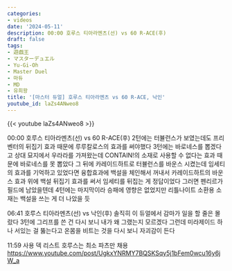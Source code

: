 ```yaml
---
categories:
- videos
date: '2024-05-11'
description: 00:00 호루스 티아라멘츠(선) vs 60 R-ACE(후)
draft: false
tags:
- 遊戯王
- マスターデュエル
- Yu-Gi-Oh
- Master Duel
- 마듀
- MD
- 유희왕
title: '[마스터 듀얼] 호루스 티아라멘츠 vs 60 R-ACE, 낙인'
youtube_id: laZs4ANweo8
---
```



{{< youtube laZs4ANweo8 >}}

00:00 호루스 티아라멘츠(선) vs 60 R-ACE(후)
2턴에는 터뷸런스가 보였는데도 프리벤터의 뒤집기 효과 때문에 루루칼로스의 효과를 써야했다
3턴에는 바로네스를 뽑겠다고 상대 묘지에서 우라라를 가져왔는데 CONTAIN!의 소재로 사용할 수 없다는 효과 때문에 바로네스를 못 뽑았다
그 뒤에 카레이드하트로 터뷸런스를 바운스 시켰는데 임세티의 효과를 기억하고 있었다면 융합효과에 백설을 체인해서 꺼내서 카레이드하트의 바운스 효과 위에 백설 뒤집기 효과를 써서 임세티를 뒤집는 게 정답이었다
그러면 펜리르가 필드에 남았을텐데
4턴에는 마지막이라 승패에 영향은 없었지만 리틀나이트 소환용 소재는 백설을 쓰는 게 더 나았을 듯

06:41 호루스 티아라멘츠(선) vs 낙인(후)
솔직히 이 듀얼에서 감마가 일을 할 줄은 몰랐다
3턴에 그리프를 쓴 건 다시 보니 내가 왜 그랬는지 모르겠다
그런데 미라제이드 하나 서있는 걸 뚫는다고 온몸을 비트는 것을 다시 보니 자괴감이 든다

11:59 사용 덱 리스트
호루스는 최소 파츠만 채용
https://www.youtube.com/post/UgkxYNRMY7BQSKSqy5j1bFem0wcu16y6jW_a